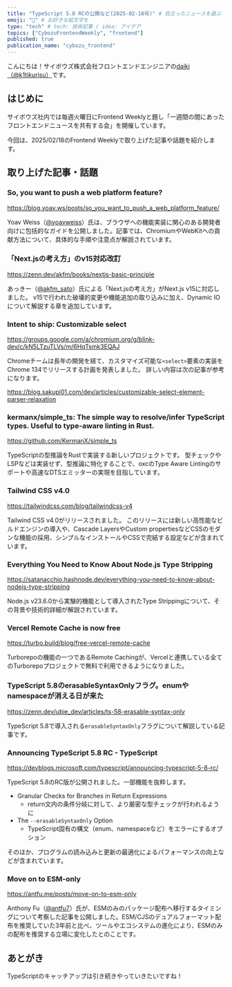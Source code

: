 ```yaml
---
title: "TypeScript 5.8 RCの公開など(2025-02-18号)" # 目立ったニュースを選ぶ
emoji: "🫧" # お好きな絵文字を
type: "tech" # tech: 技術記事 / idea: アイデア
topics: ["CybozuFrontendWeekly", "frontend"]
published: true
publication_name: "cybozu_frontend"
---
```


こんにちは！サイボウズ株式会社フロントエンドエンジニアの[daiki（@k1tikurisu）](https://x.com/k1tikurisu)です。

## はじめに

サイボウズ社内では毎週火曜日にFrontend Weeklyと題し「一週間の間にあったフロントエンドニュースを共有する会」を開催しています。

今回は、2025/02/18のFrontend Weeklyで取り上げた記事や話題を紹介します。

## 取り上げた記事・話題

### So, you want to push a web platform feature?

https://blog.yoav.ws/posts/so_you_want_to_push_a_web_platform_feature/

Yoav Weiss（[@yoavweiss](https://x.com/yoavweiss)）氏は、ブラウザへの機能実装に関心のある開発者向けに包括的なガイドを公開しました。記事では、ChromiumやWebKitへの貢献方法について、具体的な手順や注意点が解説されています。

### 「Next.jsの考え方」のv15対応改訂

https://zenn.dev/akfm/books/nextjs-basic-principle

あっきー（[@akfm_sato](https://x.com/akfm_sato)）氏による「Next.jsの考え方」がNext.js v15に対応しました。
v15で行われた破壊的変更や機能追加の取り込みに加え、Dynamic IOについて解説する章を追加しています。

### Intent to ship: Customizable select

https://groups.google.com/a/chromium.org/g/blink-dev/c/kN5LTzuTLVs/m/6HqTsmk3EQAJ

Chromeチームは長年の開発を経て、カスタマイズ可能な`<select>`要素の実装をChrome 134でリリースする計画を発表しました。
詳しい内容は次の記事が参考になります。

https://blog.sakupi01.com/dev/articles/customizable-select-element-parser-relaxation

### kermanx/simple_ts: The simple way to resolve/infer TypeScript types. Useful to type-aware linting in Rust.

https://github.com/KermanX/simple_ts

TypeScriptの型推論をRustで実装する新しいプロジェクトです。
型チェックやLSPなどは実装せず、型推論に特化することで、oxcのType Aware Lintingのサポートや高速なDTSエミッターの実現を目指しています。

### Tailwind CSS v4.0

https://tailwindcss.com/blog/tailwindcss-v4

Tailwind CSS v4.0がリリースされました。
このリリースには新しい高性能なビルドエンジンの導入や、Cascade LayersやCustom propertiesなどCSSのモダンな機能の採用、シンプルなインストールやCSSで完結する設定などが含まれています。

### Everything You Need to Know About Node.js Type Stripping

https://satanacchio.hashnode.dev/everything-you-need-to-know-about-nodejs-type-stripping

Node.js v23.6.0から実験的機能として導入されたType Strippingについて、その背景や技術的詳細が解説されています。

### Vercel Remote Cache is now free

https://turbo.build/blog/free-vercel-remote-cache

Turborepoの機能の一つであるRemote Cachingが、Vercelと連携している全てのTurborepoプロジェクトで無料で利用できるようになりました。

### TypeScript 5.8のerasableSyntaxOnlyフラグ。enumやnamespaceが消える日が来た

https://zenn.dev/ubie_dev/articles/ts-58-erasable-syntax-only

TypeScript 5.8で導入される`erasableSyntaxOnly`フラグについて解説している記事です。

### Announcing TypeScript 5.8 RC - TypeScript

https://devblogs.microsoft.com/typescript/announcing-typescript-5-8-rc/

TypeScript 5.8のRC版が公開されました。一部機能を抜粋します。

- Granular Checks for Branches in Return Expressions
  - return文内の条件分岐に対して、より厳密な型チェックが行われるように
- The `--erasableSyntaxOnly` Option
  - TypeScript固有の構文（enum、namespaceなど）をエラーにするオプション

そのほか、プログラムの読み込みと更新の最適化によるパフォーマンスの向上などが含まれています。

### Move on to ESM-only

https://antfu.me/posts/move-on-to-esm-only

Anthony Fu（[@antfu7](https://x.com/antfu7)）氏が、ESMのみのパッケージ配布へ移行するタイミングについて考察した記事を公開しました。ESM/CJSのデュアルフォーマット配布を推奨していた3年前と比べ、ツールやエコシステムの進化により、ESMのみの配布を推奨する立場に変化したとのことです。

## あとがき

TypeScriptのキャッチアップは引き続きやっていきたいですね！
